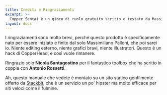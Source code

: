 ```yaml
---
title: Crediti e Ringraziamenti
excerpt: >-
  Copper Sentai è un gioco di ruolo gratuito scritto e testato da Massimiliano Palloni, utilizzando CopperHead come motore di gioco.
layout: docs
---
```


I ringraziamenti sono molto brevi, perché questo prodotto è specificamente nato per essere iniziato e finito dal solo Massimiliano Palloni, che poi sarei io. 
Niente editing esterno, niente grafici bravi, niente illustratori. Questo è un hack di CopperHead, e così vuole rimanere.

Ringrazio solo <b>Nicola Santagostino</b> per il fantastico toolbox che ha scritto in coppia con <b>Antonio Rossetti</b>.

Ah, questo manuale che vedete è montato su un sito statico gentilmente offerto da <a href="https://www.stackbit.com">Stackbit</a>, che è un servizio un po' hipster ma molto efficace per siti veloci come il fulmine.